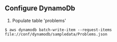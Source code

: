 ## Configure DynamoDb
1. Populate table 'problems'

```
$ aws dynamodb batch-write-item --request-items file://conf/dynamodb/sampledata/Problems.json
```
